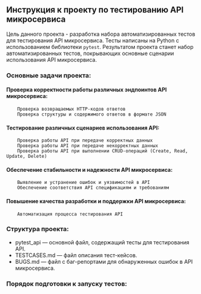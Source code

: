 ## Инструкция к проекту по тестированию API микросервиса

Цель данного проекта - разработка набора автоматизированных тестов для тестирования API микросервиса. Тесты написаны на Python с использованием библиотеки `pytest`. Результатом проекта станет набор автоматизированных тестов, покрывающих основные сценарии использования API микросервиса.

### Основные задачи проекта:

#### Проверка корректности работы различных эндпоинтов API микросервиса:
        Проверка возвращаемых HTTP-кодов ответов
        Проверка структуры и содержимого ответов в формате JSON

#### Тестирование различных сценариев использования API:
        Проверка работы API при передаче корректных данных
        Проверка работы API при передаче некорректных данных
        Проверка работы API при выполнении CRUD-операций (Create, Read, Update, Delete)

#### Обеспечение стабильности и надежности API микросервиса:
        Выявление и устранение ошибок и уязвимостей в API
        Обеспечение соответствия API спецификациям и требованиям

#### Повышение качества разработки и поддержки API микросервиса:
        Автоматизация процесса тестирования API

### Структура проекта:

- pytest_api — основной файл, содержащий тесты для тестирования API.
- TESTCASES.md — файл описания тест-кейсов.
- BUGS.md — файл с баг-репортами для обнаруженных ошибок в API микросервиса.

### Порядок подготовки к запуску тестов:
